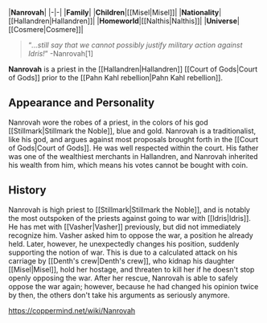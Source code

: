 |**Nanrovah**|
|-|-|
|**Family**|
|**Children**|[[Misel\|Misel]]|
|**Nationality**|[[Hallandren\|Hallandren]]|
|**Homeworld**|[[Nalthis\|Nalthis]]|
|**Universe**|[[Cosmere\|Cosmere]]|

>“*…still say that we cannot possibly justify military action against Idris!*”
\-Nanrovah[1]


**Nanrovah** is a priest in the [[Hallandren\|Hallandren]] [[Court of Gods\|Court of Gods]] prior to the [[Pahn Kahl rebellion\|Pahn Kahl rebellion]].

## Appearance and Personality
Nanrovah wore the robes of a priest, in the colors of his god [[Stillmark\|Stillmark the Noble]], blue and gold.
Nanrovah is a traditionalist, like his god, and argues against most proposals brought forth in the [[Court of Gods\|Court of Gods]]. He was well respected within the court. His father was one of the wealthiest merchants in Hallandren, and Nanrovah inherited his wealth from him, which means his votes cannot be bought with coin.

## History
Nanrovah is high priest to [[Stillmark\|Stillmark the Noble]], and is notably the most outspoken of the priests against going to war with [[Idris\|Idris]]. He has met with [[Vasher\|Vasher]] previously, but did not immediately recognize him. Vasher asked him to oppose the war, a position he already held. Later, however, he unexpectedly changes his position, suddenly supporting the notion of war. This is due to a calculated attack on his carriage by [[Denth's crew\|Denth's crew]], who kidnap his daughter [[Misel\|Misel]], hold her hostage, and threaten to kill her if he doesn't stop openly opposing the war. After her rescue, Nanrovah is able to safely oppose the war again; however, because he had changed his opinion twice by then, the others don't take his arguments as seriously anymore.



https://coppermind.net/wiki/Nanrovah